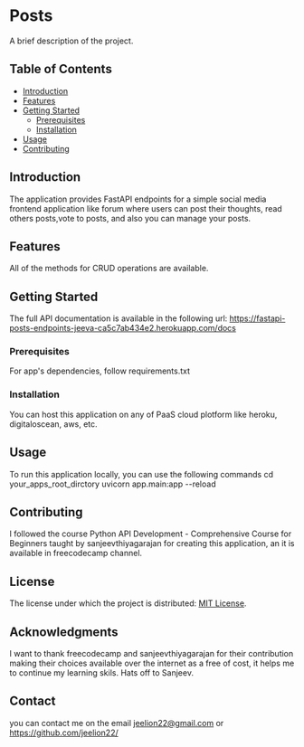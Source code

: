 # Posts

A brief description of the project.

## Table of Contents

- [Introduction](#introduction)
- [Features](#features)
- [Getting Started](#getting-started)
  - [Prerequisites](#prerequisites)
  - [Installation](#installation)
- [Usage](#usage)
- [Contributing](#contributing)
<!-- - [License](#license) -->

## Introduction

The application provides FastAPI endpoints for a simple social media frontend application like forum where users can post their thoughts, read others posts,vote to posts, and also you can manage your posts.

## Features

All of the methods for CRUD operations are available.

## Getting Started

The full API documentation is available in the following url: https://fastapi-posts-endpoints-jeeva-ca5c7ab434e2.herokuapp.com/docs

### Prerequisites

For app's dependencies, follow requirements.txt

### Installation

You can host this application on any of PaaS cloud plotform like heroku, digitaloscean, aws, etc.

## Usage

To run this application locally, you can use the following commands
cd your_apps_root_dirctory
uvicorn app.main:app --reload

## Contributing

I followed the course Python API Development - Comprehensive Course for Beginners taught by sanjeevthiyagarajan for creating this application, an it is available in freecodecamp channel.

## License

The license under which the project is distributed: [MIT License](https://opensource.org/licenses/MIT).

## Acknowledgments

I want to thank freecodecamp and sanjeevthiyagarajan for their contribution making their choices available over the internet as a free of cost, it helps me to continue my learning skils. Hats off to Sanjeev.

## Contact

you can contact me on the email jeelion22@gmail.com or https://github.com/jeelion22/
